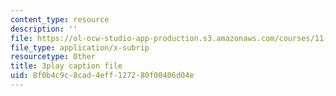 ```yaml
---
content_type: resource
description: ''
file: https://ol-ocw-studio-app-production.s3.amazonaws.com/courses/11-601-introduction-to-environmental-policy-and-planning-fall-2016/8f0b4c9c8cad4eff127280f00406d04e_r01KsFLKdO4.srt
file_type: application/x-subrip
resourcetype: Other
title: 3play caption file
uid: 8f0b4c9c-8cad-4eff-1272-80f00406d04e
---
```

